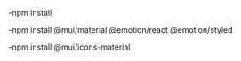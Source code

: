 

-npm install

-npm install @mui/material @emotion/react @emotion/styled

-npm install @mui/icons-material
